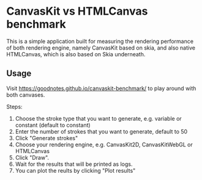 # CanvasKit vs HTMLCanvas benchmark

This is a simple application built for measuring the rendering performance of both rendering engine, namely CanvasKit based on skia, and also native HTMLCanvas, which is also based on Skia underneath.

## Usage

Visit https://goodnotes.github.io/canvaskit-benchmark/ to play around with both canvases.

Steps:

1. Choose the stroke type that you want to generate, e.g. variable or constant (default to constant)
2. Enter the number of strokes that you want to generate, default to 50
3. Click "Generate strokes"
4. Choose your rendering engine, e.g. CanvasKit2D, CanvasKitWebGL or HTMLCanvas
5. Click "Draw".
6. Wait for the results that will be printed as logs.
7. You can plot the reults by clicking "Plot results"

